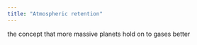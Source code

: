 ```yaml
---
title: "Atmospheric retention"
---
```

the concept that more massive planets hold on to gases better

